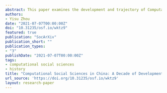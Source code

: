```yaml
---
abstract: This paper examines the development and trajectory of Computational Social Sciences (CSS) in China over the past decade. It evaluates empirical indicators such as the number of grants awarded, publications, and the establishment of CSS programs in Chinese universities. The analysis reveals a significant increase in interest and investment in CSS, driven largely by the country's expansive internet user base and advancements in big data analytics. While CSS has not yet established common practices akin to more mature fields, its interdisciplinary nature and rapid growth suggest a burgeoning field with substantial future potential. The paper concludes by reflecting on the theoretical positioning of CSS within the broader landscape of social science research..
authors:
- Yisu Zhou
date: "2021-07-07T00:00:00Z"
doi: "10.31235/osf.io/wktz9"
featured: true
publication: "SocArXiv"
publication_short: ""
publication_types:
- "3"
publishDate: "2021-07-07T00:00:00Z"
tags:
- computational social sciences
- history
title: "Computational Social Sciences in China: A Decade of Development"
url_source: 'https://doi.org/10.31235/osf.io/wktz9'
layout: research-paper
---
```

